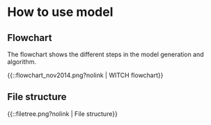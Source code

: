 # How to use model


## Flowchart

The flowchart shows the different steps in the model generation and algorithm.

{{::flowchart_nov2014.png?nolink | WITCH flowchart}}

## File structure

{{::filetree.png?nolink | File structure}}



